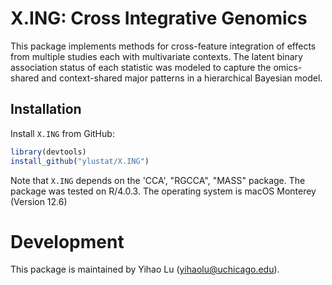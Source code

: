 # X.ING: Cross Integrative Genomics

This package implements methods for cross-feature integration of effects from multiple studies each with multivariate contexts. The latent binary association status of each statistic was modeled to capture the omics-shared and context-shared major patterns in a hierarchical Bayesian model.

## Installation

Install `X.ING` from GitHub: 

```R
library(devtools)
install_github("ylustat/X.ING")
```

Note that `X.ING` depends on the 'CCA', "RGCCA", "MASS" package. The package was tested on R/4.0.3. The operating system is macOS Monterey (Version 12.6)

# Development

This package is maintained by Yihao Lu (yihaolu@uchicago.edu).

